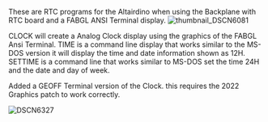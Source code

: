 These are RTC programs for the Altairdino when using the Backplane with RTC board and a FABGL ANSI Terminal display.
![thumbnail_DSCN6081](https://github.com/user-attachments/assets/c93ab062-71f3-4ba6-99cf-eaa8e035e8f3)

CLOCK will create a Analog Clock display using the graphics of the FABGL Ansi Terminal.
TIME is a command line display that works similar to the MS-DOS version it will display the time and date information shown as 12H.
SETTIME is a command line that works similar to MS-DOS set the time 24H and the date and day of week.

Added a GEOFF Terminal version of the Clock. this requires the 2022 Graphics patch to work correctly.

![DSCN6327](https://github.com/user-attachments/assets/c1558601-7234-493d-b2a9-997601ee4d10)
